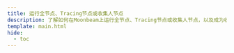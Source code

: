 ```yaml
---
title: 运行全节点、Tracing节点或收集人节点
description: 了解如何在Moonbeam上运行全节点、Tracing节点或收集人节点，以及成为收集人节点的要求。
template: main.html
hide:
  - toc
---
```


<h1 class='subsection-title'></h1>
<div class='subsection-wrapper'></div>